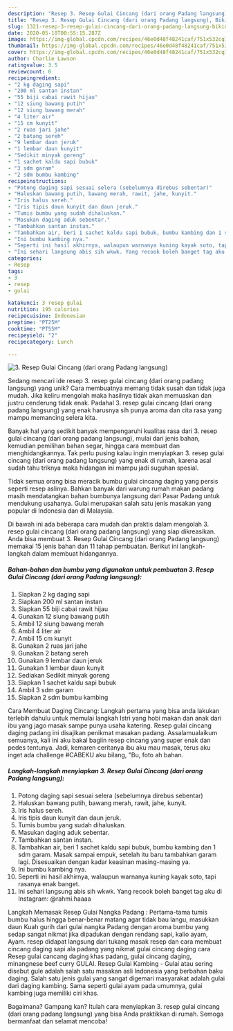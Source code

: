 ```yaml
---
description: "Resep 3. Resep Gulai Cincang (dari orang Padang langsung), Bikin Ngiler"
title: "Resep 3. Resep Gulai Cincang (dari orang Padang langsung), Bikin Ngiler"
slug: 1321-resep-3-resep-gulai-cincang-dari-orang-padang-langsung-bikin-ngiler
date: 2020-05-18T00:55:15.287Z
image: https://img-global.cpcdn.com/recipes/46e0d48f48241caf/751x532cq70/3-resep-gulai-cincang-dari-orang-padang-langsung-foto-resep-utama.jpg
thumbnail: https://img-global.cpcdn.com/recipes/46e0d48f48241caf/751x532cq70/3-resep-gulai-cincang-dari-orang-padang-langsung-foto-resep-utama.jpg
cover: https://img-global.cpcdn.com/recipes/46e0d48f48241caf/751x532cq70/3-resep-gulai-cincang-dari-orang-padang-langsung-foto-resep-utama.jpg
author: Charlie Lawson
ratingvalue: 3.5
reviewcount: 6
recipeingredient:
- "2 kg daging sapi"
- "200 ml santan instan"
- "55 biji cabai rawit hijau"
- "12 siung bawang putih"
- "12 siung bawang merah"
- "4 liter air"
- "15 cm kunyit"
- "2 ruas jari jahe"
- "2 batang sereh"
- "9 lembar daun jeruk"
- "1 lembar daun kunyit"
- "Sedikit minyak goreng"
- "1 sachet kaldu sapi bubuk"
- "3 sdm garam"
- "2 sdm bumbu kambing"
recipeinstructions:
- "Potong daging sapi sesuai selera (sebelumnya direbus sebentar)"
- "Haluskan bawang putih, bawang merah, rawit, jahe, kunyit."
- "Iris halus sereh."
- "Iris tipis daun kunyit dan daun jeruk."
- "Tumis bumbu yang sudah dihaluskan."
- "Masukan daging aduk sebentar."
- "Tambahkan santan instan."
- "Tambahkan air, beri 1 sachet kaldu sapi bubuk, bumbu kambing dan 1 sdm garam. Masak sampai empuk, setelah itu baru tambahkan garam lagi. Disesuaikan dengan kadar keasinan masing-masing ya."
- "Ini bumbu kambing nya."
- "Seperti ini hasil akhirnya, walaupun warnanya kuning kayak soto, tapi rasanya enak banget."
- "Ini sehari langsung abis sih wkwk. Yang recook boleh banget tag aku di Instagram: @rahmi.haaaa"
categories:
- Resep
tags:
- 3
- resep
- gulai

katakunci: 3 resep gulai 
nutrition: 195 calories
recipecuisine: Indonesian
preptime: "PT25M"
cooktime: "PT55M"
recipeyield: "2"
recipecategory: Lunch

---
```



![3. Resep Gulai Cincang (dari orang Padang langsung)](https://img-global.cpcdn.com/recipes/46e0d48f48241caf/751x532cq70/3-resep-gulai-cincang-dari-orang-padang-langsung-foto-resep-utama.jpg)

Sedang mencari ide resep 3. resep gulai cincang (dari orang padang langsung) yang unik? Cara membuatnya memang tidak susah dan tidak juga mudah. Jika keliru mengolah maka hasilnya tidak akan memuaskan dan justru cenderung tidak enak. Padahal 3. resep gulai cincang (dari orang padang langsung) yang enak harusnya sih punya aroma dan cita rasa yang mampu memancing selera kita.

Banyak hal yang sedikit banyak mempengaruhi kualitas rasa dari 3. resep gulai cincang (dari orang padang langsung), mulai dari jenis bahan, kemudian pemilihan bahan segar, hingga cara membuat dan menghidangkannya. Tak perlu pusing kalau ingin menyiapkan 3. resep gulai cincang (dari orang padang langsung) yang enak di rumah, karena asal sudah tahu triknya maka hidangan ini mampu jadi suguhan spesial.

Tidak semua orang bisa meracik bumbu gulai cincang daging yang persis seperti resep aslinya. Bahkan banyak dari warung rumah makan padang masih mendatangkan bahan bumbunya langsung dari Pasar Padang untuk mendukung usahanya. Gulai merupakan salah satu jenis masakan yang popular di Indonesia dan di Malaysia.


Di bawah ini ada beberapa cara mudah dan praktis dalam mengolah 3. resep gulai cincang (dari orang padang langsung) yang siap dikreasikan. Anda bisa membuat 3. Resep Gulai Cincang (dari orang Padang langsung) memakai 15 jenis bahan dan 11 tahap pembuatan. Berikut ini langkah-langkah dalam membuat hidangannya.

<!--inarticleads1-->

##### Bahan-bahan dan bumbu yang digunakan untuk pembuatan 3. Resep Gulai Cincang (dari orang Padang langsung):

1. Siapkan 2 kg daging sapi
1. Siapkan 200 ml santan instan
1. Siapkan 55 biji cabai rawit hijau
1. Gunakan 12 siung bawang putih
1. Ambil 12 siung bawang merah
1. Ambil 4 liter air
1. Ambil 15 cm kunyit
1. Gunakan 2 ruas jari jahe
1. Gunakan 2 batang sereh
1. Gunakan 9 lembar daun jeruk
1. Gunakan 1 lembar daun kunyit
1. Sediakan Sedikit minyak goreng
1. Siapkan 1 sachet kaldu sapi bubuk
1. Ambil 3 sdm garam
1. Siapkan 2 sdm bumbu kambing


Cara Membuat Daging Cincang: Langkah pertama yang bisa anda lakukan terlebih dahulu untuk memulai langkah Istri yang hobi makan dan anak dari ibu yang jago masak sampe punya usaha katering. Resep gulai cincang daging padang ini disajikan penikmat masakan padang. Assalamualaikum semuanya, kali ini aku bakal bagiin resep cincang yang super enak dan pedes tentunya. Jadi, kemaren ceritanya ibu aku mau masak, terus aku inget ada challenge #CABEKU aku bilang, &#34;Bu, foto ah bahan. 

<!--inarticleads2-->

##### Langkah-langkah menyiapkan 3. Resep Gulai Cincang (dari orang Padang langsung):

1. Potong daging sapi sesuai selera (sebelumnya direbus sebentar)
1. Haluskan bawang putih, bawang merah, rawit, jahe, kunyit.
1. Iris halus sereh.
1. Iris tipis daun kunyit dan daun jeruk.
1. Tumis bumbu yang sudah dihaluskan.
1. Masukan daging aduk sebentar.
1. Tambahkan santan instan.
1. Tambahkan air, beri 1 sachet kaldu sapi bubuk, bumbu kambing dan 1 sdm garam. Masak sampai empuk, setelah itu baru tambahkan garam lagi. Disesuaikan dengan kadar keasinan masing-masing ya.
1. Ini bumbu kambing nya.
1. Seperti ini hasil akhirnya, walaupun warnanya kuning kayak soto, tapi rasanya enak banget.
1. Ini sehari langsung abis sih wkwk. Yang recook boleh banget tag aku di Instagram: @rahmi.haaaa


Langkah Memasak Resep Gulai Nangka Padang : Pertama-tama tumis bumbu halus hingga benar-benar matang agar tidak bau langu, masukkan daun Kuah gurih dari gulai nangka Padang dengan aroma bumbu yang sedap sangat nikmat jika dipadukan dengan rendang sapi, kalio ayam, Ayam. resep didapat langsung dari tukang masak resep dan cara membuat cincang daging sapi ala padang yang nikmat gulai cincang daging cara Resep gulai cancang daging khas padang, gulai cincang daging, minangnese beef curry GULAI. Resep Gulai Kambing - Gulai atau sering disebut gule adalah salah satu masakan asli Indonesia yang berbahan baku daging. Salah satu jenis gulai yang sangat digemari masyarakat adalah gulai dari daging kambing. Sama seperti gulai ayam pada umumnya, gulai kambing juga memiliki ciri khas. 

Bagaimana? Gampang kan? Itulah cara menyiapkan 3. resep gulai cincang (dari orang padang langsung) yang bisa Anda praktikkan di rumah. Semoga bermanfaat dan selamat mencoba!
